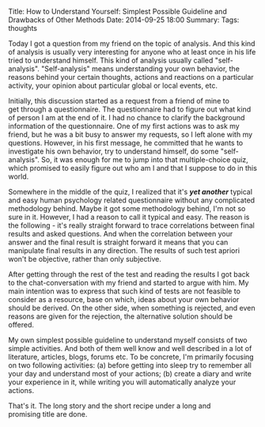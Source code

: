 Title: How to Understand Yourself: Simplest Possible Guideline and Drawbacks of Other Methods
Date: 2014-09-25 18:00
Summary:
Tags: thoughts

Today I got a question from my friend on the topic of analysis. And this kind of analysis is usually very interesting for anyone who at least once in his life tried to understand himself. This kind of analysis usually called "self-analysis". "Self-analysis" means understanding your own behavior, the reasons behind your certain thoughts, actions and reactions on a particular activity, your opinion about particular global or local events, etc.

Initially, this discussion started as a request from a friend of mine to get through a questionnaire. The questionnaire had to figure out what kind of person I am at the end of it. I had no chance to clarify the background information of the questionnaire. One of my first actions was to ask my friend, but he was a bit busy to answer my requests, so I left alone with my questions. However, in his first message, he committed that he wants to investigate his own behavior, try to understand himself, do some "self-analysis". So, it was enough for me to jump into that multiple-choice quiz, which promised to easily figure out who am I and that I suppose to do in this world.

Somewhere in the middle of the quiz, I realized that it's ***yet another*** typical and easy human psychology related questionnaire without any complicated methodology behind. Maybe it got some methodology behind, I'm not so sure in it. However, I had a reason to call it typical and easy. The reason is the following - it's really straight forward to trace correlations between final results and asked questions. And when the correlation between your answer and the final result is straight forward it means that you can manipulate final results in any direction. The results of such test apriori won't be objective, rather than only subjective.

After getting through the rest of the test and reading the results I got back to the chat-conversation with my friend and started to argue with him. My main intention was to express that such kind of tests are not feasible to consider as a resource, base on which, ideas about your own behavior should be derived. On the other side, when something is rejected, and even reasons are given for the rejection, the alternative solution should be offered.

My own simplest possible guideline to understand myself consists of two simple activities. And both of them well know and well described in a lot of literature, articles, blogs, forums etc. To be concrete, I'm primarily focusing on two following activities: (a) before getting into sleep try to remember all your day and understand most of your actions; (b) create a diary and write your experience in it, while writing you will automatically analyze your actions.

That's it. The long story and the short recipe under a long and promising title are done.
